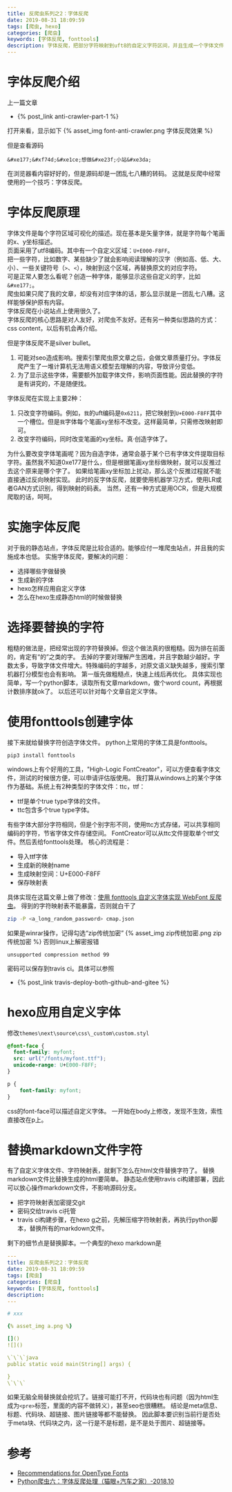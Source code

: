```yaml
---
title: 反爬虫系列之2：字体反爬
date: 2019-08-31 18:09:59
tags: [爬虫, hexo]
categories: [爬虫]
keywords: [字体反爬, fonttools]
description: 字体反爬，把部分字符映射到uft8的自定义字符区间，并且生成一个字体文件，可以正常显示这些区间的字符。利用字符映射表，把原来的字符替换成新字符编码。自定义字体字符数量不能太多。
---
```


# 字体反爬介绍

上一篇文章
- {% post_link anti-crawler-part-1 %}

打开来看，显示如下
{% asset_img font-anti-crawler.png 字体反爬效果 %}

但是查看源码
```
&#xe177;&#xf74d;&#xe1ce;想做&#xe23f;小站&#xe3da;
```
在浏览器看内容好好的，但是源码却是一团乱七八糟的转码。
这就是反爬中经常使用的一个技巧：字体反爬。
<!-- more -->

# 字体反爬原理

字体文件是每个字符区域可视化的描述。现在基本是矢量字体，就是字符每个笔画的x、y坐标描述。  
页面采用了utf8编码。其中有一个自定义区域：`U+E000-F8FF`。  
把一些字符，比如数字、某些缺少了就会影响阅读理解的汉字（例如高、低、大、小）、一些关键符号（`>`、`<`），映射到这个区域，再替换原文的对应字符。  
可是正常人要怎么看呢？创造一种字体，能够显示这些自定义的字，比如`&#xe177;`。  
爬虫如果只爬了我的文章，却没有对应字体的话，那么显示就是一团乱七八糟。这样能够保护原有内容。  
字体反爬在小说站点上使用很久了。  
字体反爬的核心思路是对人友好，对爬虫不友好。还有另一种类似思路的方式：css content，以后有机会再介绍。

但是字体反爬不是silver bullet。
1. 可能对seo造成影响。搜索引擎爬虫原文章之后，会做文章质量打分。字体反爬产生了一堆计算机无法用语义模型去理解的内容，导致评分变低。
2. 为了显示这些字体，需要额外加载字体文件，影响页面性能。因此替换的字符是有讲究的，不是随便找。

字体反爬在实现上主要2种：
1. 只改变字符编码。例如，`我`的uft编码是`0x6211`，把它映射到`U+E000-F8FF`其中一个槽位。但是`我`字体每个笔画xy坐标不改变。这样最简单，只需修改映射即可。
2. 改变字符编码，同时改变笔画的xy坐标。真·创造字体了。

为什么要改变字体笔画呢？因为自造字体，通常会基于某个已有字体文件提取目标字符。虽然我不知道0xe177是什么，但是根据笔画xy坐标做映射，就可以反推过去这个原来是哪个字了。
如果给笔画xy坐标加上扰动，那么这个反推过程就不能直接通过反向映射实现。
此时的反字体反爬，就要使用机器学习方式，使用LR或者GAN方式识别，得到映射的码表。
当然，还有一种方式是用OCR，但是大规模爬取的话，呵呵。

# 实施字体反爬

对于我的静态站点，字体反爬是比较合适的。能够应付一堆爬虫站点，并且我的实施成本也低。
实施字体反爬，要解决的问题：
- 选择哪些字做替换
- 生成新的字体
- hexo怎样应用自定义字体
- 怎么在hexo生成静态html的时候做替换

# 选择要替换的字符

粗糙的做法是，把经常出现的字符替换掉。但这个做法真的很粗糙。因为排在前面的，肯定有“的”之类的字。
去掉的字要对理解产生困难，并且字数越少越好。字数太多，导致字体文件增大。特殊编码的字越多，对原文语义缺失越多，搜索引擎机器打分模型也会有影响。
第一版先做粗糙点，快速上线后再优化。
具体实现也简单，写一个python脚本，读取所有文章markdown，做个word count，再根据计数排序就ok了。
以后还可以针对每个文章自定义字体。

# 使用fonttools创建字体

接下来就给替换字符创造字体文件。
python上常用的字体工具是fonttools。
```
pip3 install fonttools
```
windows上有个好用的工具，"High-Logic FontCreator"，可以方便查看字体文件，测试的时候很方便，可以申请评估版使用。
我打算从windows上的某个字体作为基础。系统上有2种类型的字体文件：ttc，ttf：
- ttf是单个true type字体的文件。
- ttc包含多个true type字体。

有些字体大部分字符相同，但是个别字形不同，使用ttc方式存储，可以共享相同编码的字符，节省字体文件存储空间。
FontCreator可以从ttc文件提取单个ttf文件。然后丢给fonttools处理。
核心的流程是：
- 导入ttf字体
- 生成新的映射name
- 生成映射空间：U+E000-F8FF
- 保存映射表

具体实现在这篇文章上做了修改：[使用 fonttools 自定义字体实现 WebFont 反爬虫](https://seealso.cn/web/use-fonttools-build-webfont-to-anti-crawler)。
得到的字符映射表不能暴露，否则就白干了
```bash
zip -P <a_long_random_password> cmap.json
```
如果是winrar操作，记得勾选“zip传统加密”
{% asset_img zip传统加密.png zip传统加密 %}
否则linux上解密报错
```
unsupported compression method 99
```
密码可以保存到travis ci。具体可以参照
- {% post_link travis-deploy-both-github-and-gitee %}


# hexo应用自定义字体

修改`themes\next\source\css\_custom\custom.styl`
```css
@font-face {
  font-family: myfont;
  src: url("/fonts/myfont.ttf");
  unicode-range: U+E000-F8FF;
}

p {
    font-family: myfont;
}
```
css的font-face可以描述自定义字体。
一开始在body上修改，发现不生效，索性直接改在p上。

# 替换markdown文件字符

有了自定义字体文件、字符映射表，就剩下怎么在html文件替换字符了。
替换markdown文件比替换生成的html要简单。
静态站点使用travis ci构建部署，因此可以放心操作markdown文件，不影响源码分支。
- 把字符映射表加密提交git
- 密码交给travis ci托管
- travis ci构建步骤，在hexo g之前，先解压缩字符映射表，再执行python脚本，替换所有的markdown文件。

剩下的细节点是替换脚本。一个典型的hexo markdown是
```yml
---
title: 反爬虫系列之2：字体反爬
date: 2019-08-31 18:09:59
tags: [爬虫]
categories: [爬虫]
keywords: [字体反爬, fonttools]
description:
---

# xxx

{% asset_img a.png %}

[]()
![]()

\`\`\`java
public static void main(String[] args) {

}
\`\`\`

```
如果无脑全局替换就会挖坑了。链接可能打不开，代码块也有问题（因为html生成为`<pre>`标签，里面的内容不做转义），甚至seo也很糟糕。
结论是meta信息、标题、代码块、超链接、图片链接等都不能替换。
因此脚本要识别当前行是否处于meta块、代码块之内，这一行是不是标题，是不是处于图片、超链接等。

# 参考

- [Recommendations for OpenType Fonts](https://docs.microsoft.com/en-us/typography/opentype/spec/recom)
- [Python爬虫六：字体反爬处理（猫眼+汽车之家）-2018.10](https://blog.csdn.net/xing851483876/article/details/82928607)

